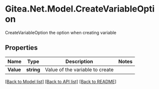 # Gitea.Net.Model.CreateVariableOption
CreateVariableOption the option when creating variable

## Properties

Name | Type | Description | Notes
------------ | ------------- | ------------- | -------------
**Value** | **string** | Value of the variable to create | 

[[Back to Model list]](../README.md#documentation-for-models) [[Back to API list]](../README.md#documentation-for-api-endpoints) [[Back to README]](../README.md)

